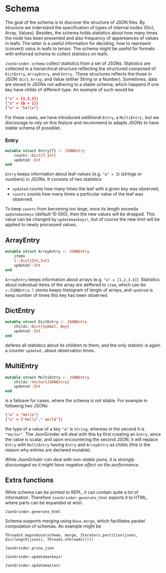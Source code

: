 # Schema

The goal of the schema is to discover the structure of JSON files. By structure we inderstand the specification of types of internal nodes (Dict, Array, Values). Besides, the schema holds statistics about how many times the node has been presented and also frequency of appereances of values in leafs. The latter is a useful information for deciding, how to represent (convert) valus in leafs to tensor. The schema might be usefol for formats with enforced schema to collect statistics on leafs.

`JsonGrinder.schema` collect statistics from a set of JSONs. Statistics are collected in a hierarchical structure reflecting the structured composed of `DictEntry`, `ArrayEntry`, and `Entry.` These structures reflects the those in JSON: `Dict`, `Array`, and Value (either String or a Number). Sometimes, data are stored in JSONs not adhering to a stable schema, which happens if one key have childs of different type. An example of such would be 
```json
{"a" = [1,2,3]}
{"a" = {b = 1}}
{"a" = "hello"}
```
For these cases, we have introduced additional `Entry`, a `MultiEntry,` but we discourage to rely on this feature and recommend to adapts JSONs to have stable schema (if possible).

### Entry
```julia
mutable struct Entry{T} <: JSONEntry
	counts::Dict{T,Int}
	updated::Int
end
```
`Entry` keeps information about leaf-values (e.g. `"a" = 3`) (strings or numbers) in JSONs. It consists of two statistics
* `updated` counts how many times the leaf with a given key was observed,
* `counts` counts how many times a particular value of the leaf was observed.

To keep `counts` from becoming too large, once its length exceeds `updatemaxkeys` (default 10 000), then the new values will be dropped. This value can be changed by `updatemaxkeys!`, but of course the new limit will be applied to newly processed values.

## ArrayEntry
```julia
mutable struct ArrayEntry <: JSONEntry
	items
	l::Dict{Int,Int}
	updated::Int
end
```
`ArrayEntry` keeps information about arrays (e.g. `"a" = [1,2,3,4]`). Statistics about individual items of the array are deffered to `item`, which can be `<:JSONEntry`. `l` stores keeps histogram of lengts of arrays, and `updated` is keep number of times this key has been observed.

## DictEntry
```julia
mutable struct DictEntry <: JSONEntry
	childs::Dict{Symbol, Any}
	updated::Int
end
```
deferes all statistics about its children to them, and the only statistic is again a counter `updated,` about observation times.

## MultiEntry
```julia
mutable struct MultiEntry <: JSONEntry
	childs::Vector{JSONEntry}
	updated::Int
end
```
is a failsave for cases, where the schema is not stable. For example in following two JSONs
```json
{"a" = "Hello"}
{"a" = ["Hello"," world"]}
```
the type of a value of a key `"a"` is `String`, whereas in the second it is `"Vector"`. The JsonGrinder will deal with this by first creating an `Entry`, since the value is scalar, and upon encountering the second JSON, it will replace `Entry` with `MultiEntry` having `Entry` and `ArrayEntry` as childs (this is the reason why entries are declared mutable). 

*While JsonGrinder can deal with non-stable jsons, it is strongly discouraged as it might have negative effect on the performance.*

## Extra functions

While schema can be printed to REPL, it can contain quite a lot of information. Therefore `JsonGrinder.generate_html` exports it to HTML, where parts can be expanded at wish.

```@docs
JsonGrinder.generate_html
```

Schema supports merging using `Base.merge`, which facilitates paralel computation of schemas. An example might be
```
ThreadsX.mapreduce(schema, merge, Iterators.partition(jsons, div(length(jsons), Threads.nthreads())))
```

```@docs 
JsonGrinder.prune_json
```

```@docs 
JsonGrinder.updatemaxkeys!
```

```@docs 
JsonGrinder.updatemaxlen!
```
